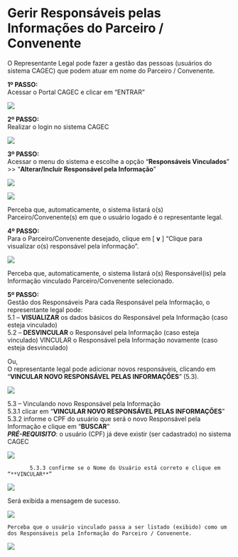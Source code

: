# Gerir Responsáveis pelas Informações do Parceiro / Convenente

O Representante Legal pode fazer a gestão das pessoas \(usuários do sistema CAGEC\) que podem atuar em nome do Parceiro / Convenente.

**1º PASSO:**  
Acessar o Portal CAGEC e clicar em “ENTRAR”

![](.gitbook/assets/image%20%2849%29.png)

**2º PASSO:**  
Realizar o login no sistema CAGEC

![](.gitbook/assets/image%20%2855%29.png)

**3º PASSO:**  
Acessar o menu do sistema e escolhe a opção “**Responsáveis Vinculados**” &gt;&gt; “**Alterar/Incluir Responsável pela Informação**”

![](.gitbook/assets/image%20%2829%29.png)

![](.gitbook/assets/image%20%2842%29.png)

Perceba que, automaticamente, o sistema listará o\(s\) Parceiro/Convenente\(s\) em que o usuário logado é o representante legal.

**4º PASSO:**  
Para o Parceiro/Convenente desejado, clique em \[ **v** \] “Clique para visualizar o\(s\) responsável pela informação”.

![](.gitbook/assets/image%20%2841%29.png)

Perceba que, automaticamente, o sistema listará o\(s\) Responsável\(is\) pela Informação vinculado Parceiro/Convenente selecionado.

**5º PASSO:**  
Gestão dos Responsáveis Para cada Responsável pela Informação, o representante legal pode:   
                5.1 – **VISUALIZAR** os dados básicos do Responsável pela Informação \(caso esteja vinculado\)   
                5.2 – **DESVINCULAR** o Responsável pela Informação \(caso esteja vinculado\) VINCULAR o Responsável pela Informação novamente \(caso esteja desvinculado\)

Ou,   
O representante legal pode adicionar novos responsáveis, clicando em “**VINCULAR NOVO RESPONSÁVEL PELAS INFORMAÇÕES**” \(5.3\).

![](.gitbook/assets/image%20%2848%29.png)

5.3 – Vinculando novo Responsável pela Informação   
         5.3.1 clicar em “**VINCULAR NOVO RESPONSÁVEL PELAS INFORMAÇÕES**”   
         5.3.2 informe o CPF do usuário que será o novo Responsável pela Informação e clique em “**BUSCAR**”   
                   _**PRÉ-REQUISITO**_: o usuário \(CPF\) já deve existir \(ser cadastrado\) no sistema CAGEC

![](.gitbook/assets/image%20%2852%29.png)

           5.3.3 confirme se o Nome do Usuário está correto e clique em “**VINCULAR**”

![](.gitbook/assets/image%20%2850%29.png)

Será exibida a mensagem de sucesso.

![](.gitbook/assets/image%20%2830%29.png)

```text
Perceba que o usuário vinculado passa a ser listado (exibido) como um dos Responsáveis pela Informação do Parceiro / Convenente.
```

![](.gitbook/assets/image%20%2837%29.png)









